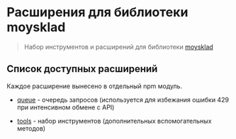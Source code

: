 Расширения для библиотеки moysklad
==================================

> Набор инструментов и расширений для библиотеки [moysklad](https://github.com/wmakeev/moysklad)

## Список доступных расширений

Каждое расширение вынесено в отдельный npm модуль.

- [queue](https://github.com/wmakeev/moysklad-tools/tree/master/packages/moysklad-extension-queue) - очередь запросов (используется для избежания ошибки 429 при интенсивном обмене с API)

- [tools](https://github.com/wmakeev/moysklad-tools/tree/master/packages/moysklad-extension-tools) - набор инструментов (дополнительных вспомогательных методов)

